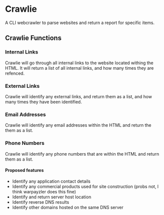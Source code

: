 # Crawlie
A CLI webcrawler to parse websites and return a report for specific items.



## Crawlie Functions

### Internal Links

Crawlie will go through all internal links to the website located withing the HTML.
It will return a list of all internal links, and how many times they are refenced.

### External Links

Crawlie will identify any external links, and return them as a list, and how many times they have been identified.

### Email Addresses

Crawlie will identify any email addresses within the HTML and return the them as a list.

### Phone Numbers

Crawlie will identify any phone numbers that are within the HTML and return them as a list.

#### Proposed features

- Identify any application contact details
- Identify any commercial products used for site construction (probs not, I think warpayzler does this fine)
- Identify and return server host location
- Identify reverse DNS results
- Identify other domains hosted on the same DNS server
